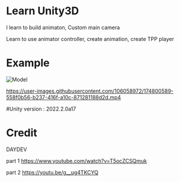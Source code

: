# Learn Unity3D

I learn to build animaton, Custom main camera

Learn to use animator controller, create animation, create TPP player

# Example

![Model](https://user-images.githubusercontent.com/106058972/174800644-27fa547c-6d87-427f-9d86-80ebd2e7399d.png)

https://user-images.githubusercontent.com/106058972/174800589-558f0b56-b237-416f-a10c-871281188d2d.mp4


#Unity version : 2022.2.0a17


# Credit

DAYDEV 

part 1 https://www.youtube.com/watch?v=T5ocZCSQmuk

part 2 https://youtu.be/g__ug4TKCYQ
